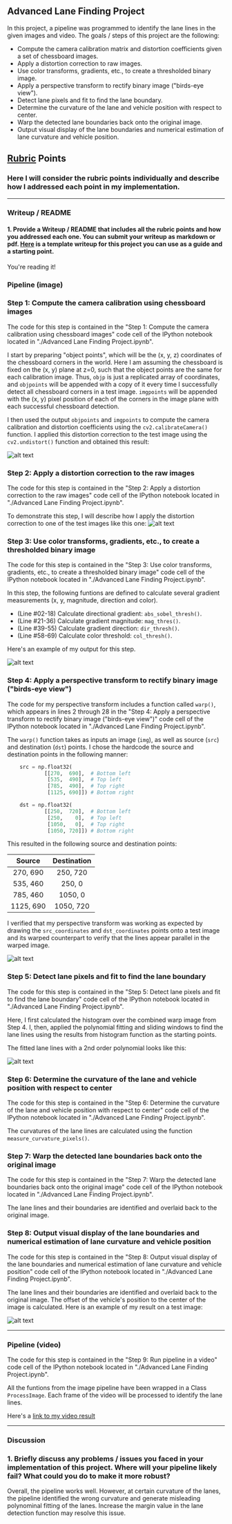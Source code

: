 ## **Advanced Lane Finding Project**

In this project, a pipeline was programmed to identify the lane lines in the given images and video. The goals / steps of this project are the following:

* Compute the camera calibration matrix and distortion coefficients given a set of chessboard images.
* Apply a distortion correction to raw images.
* Use color transforms, gradients, etc., to create a thresholded binary image.
* Apply a perspective transform to rectify binary image ("birds-eye view").
* Detect lane pixels and fit to find the lane boundary.
* Determine the curvature of the lane and vehicle position with respect to center.
* Warp the detected lane boundaries back onto the original image.
* Output visual display of the lane boundaries and numerical estimation of lane curvature and vehicle position.

[//]: # (Image References)

[image1]: ./output_images/undistort_output.png "Undistorted"
[image2]: ./test_images/test1.jpg "Road Transformed"
[image3]: ./output_images/binary_combo_example.jpg "Combined Binary Example"
[image4]: ./output_images/warped_straight_lines.jpg "Warp Example"
[image5]: ./output_images/color_fit_lines.jpg "Color Fit Visual"
[image6]: ./output_images/example_output.jpg "Output"
[video1]: ./output_images/project_video_solution.mp4 "Video"

## [Rubric](https://review.udacity.com/#!/rubrics/571/view) Points

### Here I will consider the rubric points individually and describe how I addressed each point in my implementation.  

---

### Writeup / README

#### 1. Provide a Writeup / README that includes all the rubric points and how you addressed each one.  You can submit your writeup as markdown or pdf.  [Here](https://github.com/udacity/CarND-Advanced-Lane-Lines/blob/master/writeup_template.md) is a template writeup for this project you can use as a guide and a starting point.  

You're reading it!

### Pipeline (image)

### Step 1: Compute the camera calibration using chessboard images

The code for this step is contained in the "Step 1: Compute the camera calibration using chessboard images" code cell of the IPython notebook located in "./Advanced Lane Finding Project.ipynb".  

I start by preparing "object points", which will be the (x, y, z) coordinates of the chessboard corners in the world. Here I am assuming the chessboard is fixed on the (x, y) plane at z=0, such that the object points are the same for each calibration image.  Thus, `objp` is just a replicated array of coordinates, and `objpoints` will be appended with a copy of it every time I successfully detect all chessboard corners in a test image.  `imgpoints` will be appended with the (x, y) pixel position of each of the corners in the image plane with each successful chessboard detection.  

I then used the output `objpoints` and `imgpoints` to compute the camera calibration and distortion coefficients using the `cv2.calibrateCamera()` function.  I applied this distortion correction to the test image using the `cv2.undistort()` function and obtained this result: 

![alt text][image1]

### Step 2: Apply a distortion correction to the raw images

The code for this step is contained in the "Step 2: Apply a distortion correction to the raw images" code cell of the IPython notebook located in "./Advanced Lane Finding Project.ipynb".

To demonstrate this step, I will describe how I apply the distortion correction to one of the test images like this one:
![alt text][image2]

### Step 3: Use color transforms, gradients, etc., to create a thresholded binary image

The code for this step is contained in the "Step 3: Use color transforms, gradients, etc., to create a thresholded binary image" code cell of the IPython notebook located in "./Advanced Lane Finding Project.ipynb".

In this step, the following funtions are defined to calculate several gradient measurements (x, y, magnitude, direction and color).

- (Line #02-18) Calculate directional gradient: `abs_sobel_thresh()`. 
- (Line #21-36) Calculate gradient magnitude: `mag_thres()`. 
- (Line #39-55) Calculate gradient direction: `dir_thresh()`.
- (Line #58-69) Calculate color threshold: `col_thresh()`.

Here's an example of my output for this step.

![alt text][image3]

### Step 4: Apply a perspective transform to rectify binary image ("birds-eye view")

The code for my perspective transform includes a function called `warp()`, which appears in lines 2 through 28 in the "Step 4: Apply a perspective transform to rectify binary image ("birds-eye view")" code cell of the IPython notebook located in "./Advanced Lane Finding Project.ipynb".

The `warp()` function takes as inputs an image (`img`), as well as source (`src`) and destination (`dst`) points. I chose the hardcode the source and destination points in the following manner:

```python
    src = np.float32(
            [[270,  690],  # Bottom left
             [535,  490],  # Top left
             [785,  490],  # Top right
             [1125, 690]]) # Bottom right

    dst = np.float32(
            [[250,  720],  # Bottom left
             [250,    0],  # Top left
             [1050,   0],  # Top right
             [1050, 720]]) # Bottom right 
```

This resulted in the following source and destination points:

| Source        | Destination   | 
|:-------------:|:-------------:| 
| 270, 690      | 250, 720      | 
| 535, 460      | 250, 0        |
| 785, 460      | 1050, 0       |
| 1125, 690     | 1050, 720     |

I verified that my perspective transform was working as expected by drawing the `src_coordinates` and `dst_coordinates` points onto a test image and its warped counterpart to verify that the lines appear parallel in the warped image.

![alt text][image4]

### Step 5: Detect lane pixels and fit to find the lane boundary

The code for this step is contained in the "Step 5: Detect lane pixels and fit to find the lane boundary" code cell of the IPython notebook located in "./Advanced Lane Finding Project.ipynb".

Here, I first calculated the histogram over the combined warp image from Step 4. I, then, applied the polynomial fitting and sliding windows to find the lane lines using the results from histogram function as the starting points. 

The fitted lane lines with a 2nd order polynomial looks like this:

![alt text][image5]

### Step 6: Determine the curvature of the lane and vehicle position with respect to center

The code for this step is contained in the "Step 6: Determine the curvature of the lane and vehicle position with respect to center" code cell of the IPython notebook located in "./Advanced Lane Finding Project.ipynb".

The curvatures of the lane lines are calculated using the function `measure_curvature_pixels()`. 

### Step 7: Warp the detected lane boundaries back onto the original image

The code for this step is contained in the "Step 7: Warp the detected lane boundaries back onto the original image" code cell of the IPython notebook located in "./Advanced Lane Finding Project.ipynb".

The lane lines and their boundaries are identified and overlaid back to the original image. 

### Step 8: Output visual display of the lane boundaries and numerical estimation of lane curvature and vehicle position

The code for this step is contained in the "Step 8: Output visual display of the lane boundaries and numerical estimation of lane curvature and vehicle position" code cell of the IPython notebook located in "./Advanced Lane Finding Project.ipynb".

The lane lines and their boundaries are identified and overlaid back to the original image. The offset of the vehicle's position to the center of the image is calculated. Here is an example of my result on a test image:

![alt text][image6]

---

### Pipeline (video)

The code for this step is contained in the "Step 9: Run pipeline in a video" code cell of the IPython notebook located in "./Advanced Lane Finding Project.ipynb".

All the funtions from the image pipeline have been wrapped in a Class `ProcessImage`. Each frame of the video will be processed to identify the lane lines. 

Here's a [link to my video result][video1]

---

### Discussion

### 1. Briefly discuss any problems / issues you faced in your implementation of this project.  Where will your pipeline likely fail?  What could you do to make it more robust?

Overall, the pipeline works well. However, at certain curvature of the lanes, the pipeline identified the wrong curvature and generate misleading polynominal fitting of the lanes. Increase the margin value in the lane detection function may resolve this issue. 